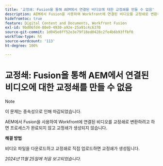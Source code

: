 ```yaml
---
title: '교정쇄: Fusion을 통해 AEM에서 연결된 비디오에 대한 교정쇄를 만들 수 없음'
description: AEM에서 Fusion을 사용하여 Workfront에 연결된 비디오를 교정쇄로 변환하려고 하면 프로세스가 완료되지 않고 교정쇄가 생성되지 않습니다.
hidefromtoc: true
feature: Digital Content and Documents, Workfront Fusion
exl-id: 9bd06fd4-80e0-4930-a92e-25a91c4c6370
source-git-commit: 1d045e8ff52e3e79f18ed0428c2fe4b6b93ffbf0
workflow-type: ht
source-wordcount: '113'
ht-degree: 100%

---
```


# 교정쇄: Fusion을 통해 AEM에서 연결된 비디오에 대한 교정쇄를 만들 수 없음

>[!NOTE]
>
>이 문제는 종속성으로 인해 마감되었습니다.

AEM에서 Fusion을 사용하여 Workfront에 연결된 비디오를 교정쇄로 변환하려고 하면 프로세스가 완료되지 않고 교정쇄가 생성되지 않습니다.

**해결 방법**

비디오 파일을 다운로드하고 교정쇄로 직접 업로드하면 교정쇄가 생성됩니다.

_2024년 11월 25일에 처음 보고되었습니다._
